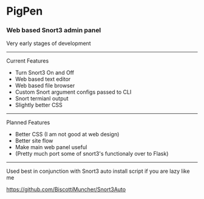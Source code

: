 # PigPen
### Web based Snort3 admin panel

Very early stages of development

--- 
Current Features

- Turn Snort3 On and Off
- Web based text editor
- Web based file browser 
- Custom Snort argument configs passed to CLI
- Snort termianl output
- Slightly better CSS

--- 
Planned Features

- Better CSS (I am not good at web design)
- Better site flow
- Make main web panel useful
- (Pretty much port some of snort3's functionaly over to Flask)

--- 
Used best in conjunction  with Snort3 auto install script if you are lazy like me

https://github.com/BiscottiMuncher/Snort3Auto
